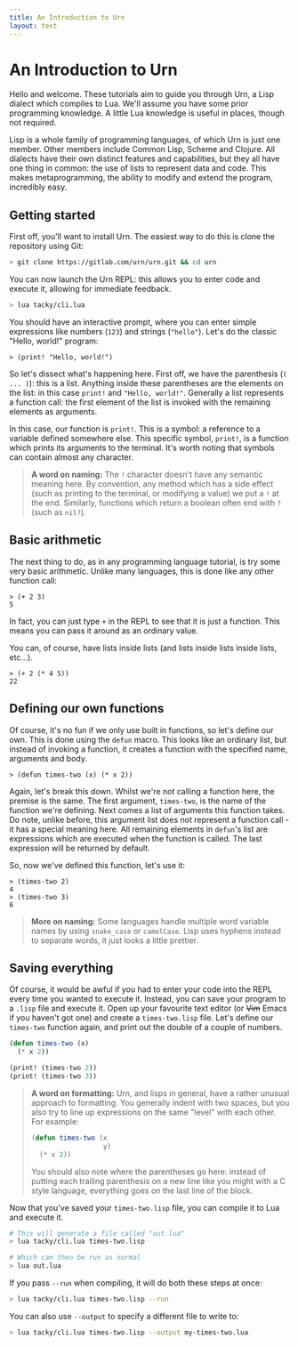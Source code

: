 ```yaml
---
title: An Introduction to Urn
layout: text
---
```


# An Introduction to Urn
Hello and welcome. These tutorials aim to guide you through Urn, a Lisp dialect which compiles to Lua. We'll assume you
have some prior programming knowledge. A little Lua knowledge is useful in places, though not required.

Lisp is a whole family of programming languages, of which Urn is just one member. Other members include Common Lisp,
Scheme and Clojure. All dialects have their own distinct features and capabilities, but they all have one thing in
common: the use of lists to represent data and code. This makes metaprogramming, the ability to modify and extend the
program, incredibly easy.

## Getting started
First off, you'll want to install Urn. The easiest way to do this is clone the repository using Git:

```sh
> git clone https://gitlab.com/urn/urn.git && cd urn
```

You can now launch the Urn REPL: this allows you to enter code and execute it, allowing for immediate feedback.

```sh
> lua tacky/cli.lua
```

You should have an interactive prompt, where you can enter simple expressions like numbers (`123`) and strings
(`"hello"`). Let's do the classic "Hello, world!" program:

```repl
> (print! "Hello, world!")
```

So let's dissect what's happening here. First off, we have the parenthesis (`( ... )`): this is a list. Anything inside
these parentheses are the elements on the list: in this case `print!` and `"Hello, world!"`. Generally a list represents
a function call: the first element of the list is invoked with the remaining elements as arguments.

In this case, our function is `print!`. This is a symbol: a reference to a variable defined somewhere else. This
specific symbol, `print!`, is a function which prints its arguments to the terminal. It's worth noting that symbols can
contain almost any character.

> **A word on naming:** The `!` character doesn't have any semantic meaning here. By convention, any method which has a
> side effect (such as printing to the terminal, or modifying a value) we put a `!` at the end. Similarly, functions
> which return a boolean often end with `?` (such as `nil?`).

## Basic arithmetic
The next thing to do, as in any programming language tutorial, is try some very basic arithmetic. Unlike many languages,
this is done like any other function call:

```repl
> (+ 2 3)
5
```

In fact, you can just type `+` in the REPL to see that it is just a function. This means you can pass it around as an
ordinary value.

You can, of course, have lists inside lists (and lists inside lists inside lists, etc...).

```repl
> (+ 2 (* 4 5))
22
```

## Defining our own functions
Of course, it's no fun if we only use built in functions, so let's define our own. This is done using the `defun`
macro. This looks like an ordinary list, but instead of invoking a function, it creates a function with the specified
name, arguments and body.

```repl
> (defun times-two (x) (* x 2))
```

Again, let's break this down. Whilst we're not calling a function here, the premise is the same. The first argument,
`times-two`, is the name of the function we're defining. Next comes a list of arguments this function takes. Do note,
unlike before, this argument list does not represent a function call - it has a special meaning here. All remaining
elements in `defun`'s list are expressions which are executed when the function is called. The last expression will be
returned by default.

So, now we've defined this function, let's use it:

```repl
> (times-two 2)
4
> (times-two 3)
6
```

> **More on naming:** Some languages handle multiple word variable names by using `snake_case` or `camelCase`. Lisp uses
> hyphens instead to separate words, it just looks a little prettier.

## Saving everything
Of course, it would be awful if you had to enter your code into the REPL every time you wanted to execute it. Instead,
you can save your program to a `.lisp` file and execute it. Open up your favourite text editor (or ~~Vim~~ Emacs if you
haven't got one) and create a `times-two.lisp` file. Let's define our `times-two` function again, and print out the
double of a couple of numbers.

```cl
(defun times-two (x)
  (* x 2))

(print! (times-two 2))
(print! (times-two 3))
```

> **A word on formatting:** Urn, and lisps in general, have a rather unusual approach to formatting. You generally
> indent with two spaces, but you also try to line up expressions on the same "level" with each other. For example:
>
> ```cl
> (defun times-two (x
>                   y)
>   (* x 2))
> ```
>
> You should also note where the parentheses go here: instead of putting each trailing parenthesis on a new line like
> you might with a C style language, everything goes on the last line of the block.

Now that you've saved your `times-two.lisp` file, you can compile it to Lua and execute it.

```sh
# This will generate a file called "out.lua"
> lua tacky/cli.lua times-two.lisp

# Which can then be run as normal
> lua out.lua
```

If you pass `--run` when compiling, it will do both these steps at once:

```sh
> lua tacky/cli.lua times-two.lisp --run
```

You can also use `--output` to specify a different file to write to:

```sh
> lua tacky/cli.lua times-two.lisp --output my-times-two.lua
```
